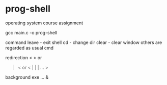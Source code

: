 prog-shell
==========

operating system course assignment

gcc main.c -o prog-shell

command
leave - exit shell
cd - change dir
clear - clear window
others are regarded as usual cmd

redirection
 < > or
 > < or
 < | | | ... >
 
background exe
 ... &
